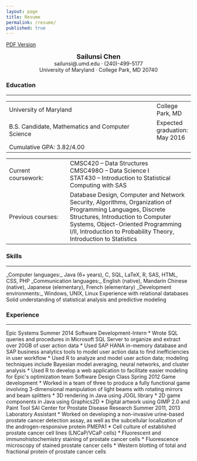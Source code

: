 ```yaml
---
layout: page
title: Resume
permalink: /resume/
published: true
---
```




<a href="{{ site.baseurl }}/assets/Sailunsi Chen Resume Updated.pdf">PDF Version</a>

<div style = "text-align:center">
<span style="font-weight:bold; font-size:18px">Sailunsi Chen</span>
<br />
sailunsi@.umd.edu &middot; (240)-499-5177
<br />
University of Maryland &middot; College Park, MD 20740
</div>

### Education
<hr />

<table>
  <tbody>
    <tr>
      <td>University of Maryland</td>
      <td>College Park, MD</td>
    </tr>
    <tr>
      <td style="width:500px">B.S. Candidate, Mathematics and Computer Science</td>
      <td>Expected graduation: May 2016</td>
    </tr>
    <tr>
      <td>Cumulative GPA: 3.82/4.00</td>
      <td> </td>
    </tr>
  </tbody>
</table>

<table>
  <tbody>
    <tr>
      <td style="width:150px">Current coursework:</td>
      <td><ul style="list-style:none;margin:0;padding:0"><li>CMSC420 – Data Structures</li><li>CMSC498O – Data Science I</li><li>STAT430 – Introduction to Statistical Computing with SAS</li></ul></td>
    </tr>
    <tr>
      <td>Previous courses:</td>
      <td>Database Design, Computer and Network Security, Algorithms, Organization of Programming Languages, Discrete Structures, Introduction to Computer Systems, Object-Oriented Programming I/II, Introduction to Probability Theory, Introduction to Statistics</td>
    </tr>
  </tbody>
</table>

### Skills
<hr />
_Computer languages:_ Java (6+ years), C, SQL, LaTeX, R, SAS, HTML, CSS, PHP
_Communication languages:_ English (native), Mandarin Chinese (native), Japanese (elementary), French (elementary)
_Development environments:_ Windows, UNIX, Linux
Experience with relational databases
Solid understanding of statistical analysis and predictive modeling

### Experience
<hr />
Epic Systems														Summer 2014
Software Development-Intern
* Wrote SQL queries and procedures in Microsoft SQL Server to organize and extract over 20GB of user action data
* Used SAP HANA in-memory database and SAP business analytics tools to model user action data to find inefficiencies in user workflow
* Used R to analyze and model user action data; modeling techniques include Bayesian model averaging, neural networks, and cluster analysis
* Used R to develop a web application to facilitate easier modeling for Epic's optimization team
Software Design Class												Spring 2012
Game development
* Worked in a team of three to produce a fully functional game involving 3-dimensional manipulation of light beams with rotating mirrors and beam splitters
* 3D rendering in Java using JOGL library
* 2D game components in Java using Graphics2D
* Digital artwork using GIMP 2.0 and Paint Tool SAI
Center for Prostate Disease Research								Summer 2011, 2013
Laboratory Assistant
* Worked on developing a non-invasive urine-based prostate cancer detection assay, as well as the subcellular localization of the androgen-responsive protein PMEPA1
* Cell culture of established prostate cancer cell lines (LNCaP/VCaP cells)
* Fluorescent and immunohistochemistry staining of prostate cancer cells
* Fluorescence microscopy of stained prostate cancer cells
* Western blotting of total and fractional protein of prostate cancer cells
